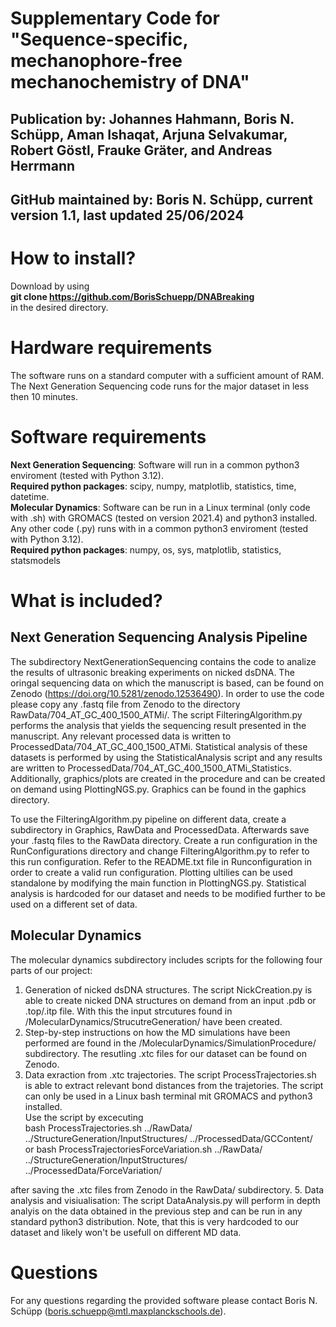 # Supplementary Code for "Sequence-specific, mechanophore-free mechanochemistry of DNA"

## Publication by: Johannes Hahmann, Boris N. Schüpp, Aman Ishaqat, Arjuna Selvakumar, Robert Göstl, Frauke Gräter, and Andreas Herrmann

## GitHub maintained by: Boris N. Schüpp, current version 1.1, last updated 25/06/2024 



# How to install?
Download by using\
**git clone https://github.com/BorisSchuepp/DNABreaking** \
in the desired directory.

# Hardware requirements
The software runs on a standard computer with a sufficient amount of RAM. The Next Generation Sequencing code runs for the 
major dataset in less then 10 minutes.  

# Software requirements
**Next Generation Sequencing**: Software will run in a common python3 enviroment (tested with Python 3.12). \
**Required python packages**: scipy, numpy, matplotlib, statistics, time, datetime.\
**Molecular Dynamics**: Software can be run in a Linux terminal (only code with .sh) with GROMACS (tested on version 2021.4) and python3 installed. 
Any other code (.py) runs with in a common python3 enviroment (tested with Python 3.12). \
**Required python packages**: numpy, os, sys, matplotlib, statistics, statsmodels

# What is included?

## Next Generation Sequencing Analysis Pipeline
The subdirectory NextGenerationSequencing contains the code to analize the results of ultrasonic breaking experiments on nicked dsDNA.
The oringal sequencing data on which the manuscript is based, can be found on Zenodo (https://doi.org/10.5281/zenodo.12536490). In order to use the code please copy any .fastq file from Zenodo to the directory RawData/704_AT_GC_400_1500_ATMi/. The script FilteringAlgorithm.py performs the analysis that yields the sequencing result presented in the manuscript. Any relevant processed data is written to ProcessedData/704_AT_GC_400_1500_ATMi. Statistical analysis of these datasets is performed by using the StatisticalAnalysis script and any results are written to ProcessedData/704_AT_GC_400_1500_ATMi_Statistics. Additionally, graphics/plots are created in the procedure and can be created on demand using PlottingNGS.py. Graphics can be found in the gaphics directory. 

To use the FilteringAlgorithm.py pipeline on different data, create a subdirectory in Graphics, RawData and ProcessedData. Afterwards 
save your .fastq files to the RawData directory. Create a run configuration in the RunConfigurations directory and change FilteringAlgorithm.py to 
refer to this run configuration. Refer to the README.txt file in Runconfiguration in order to create a valid run configuration. Plotting ultilies can be used
standalone by modifying the main function in PlottingNGS.py. Statistical analysis is hardcoded for our dataset and needs to be modified further to be used on a different set of data. 

## Molecular Dynamics
The molecular dynamics subdirectory includes scripts for the following four parts of our project:
1. Generation of nicked dsDNA structures. The script NickCreation.py is able to create nicked DNA structures on demand from an input .pdb or .top/.itp file. With this the input strcutures found in /MolecularDynamics/StrucutreGeneration/ have been created. 
2. Step-by-step instructions on how the MD simulations have been performed are found in the /MolecularDynamics/SimulationProcedure/ subdirectory. The resutling .xtc files for our dataset can be found on Zenodo.
3. Data exraction from .xtc trajectories. The script ProcessTrajectories.sh is able to extract relevant bond distances from the trajetories. The script can only be used in a Linux bash terminal mit GROMACS and python3 installed. \
Use the script by excecuting \
bash ProcessTrajectories.sh ../RawData/ ../StructureGeneration/InputStructures/ ../ProcessedData/GCContent/ \
or
bash ProcessTrajectoriesForceVariation.sh ../RawData/ ../StructureGeneration/InputStructures/ ../ProcessedData/ForceVariation/

after saving the .xtc files from Zenodo in the RawData/ subdirectory.
5. Data analysis and visiualisation: The script DataAnalysis.py will perform in depth analyis on the data obtained in the previous step and can be run in any standard python3 distribution. Note, that this is very hardcoded to our dataset and likely won't be usefull on different MD data. 

# Questions
For any questions regarding the provided software please contact Boris N. Schüpp (boris.schuepp@mtl.maxplanckschools.de).
